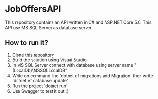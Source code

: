 # JobOffersAPI
This repository contains an API written in C# and ASP.NET Core 5.0. This API use MS SQL Server as database server.
## How to run it?
  1. Clone this repository 
  2. Build the solution using Visual Studio 
  3. In MS SQL Server connect with database using server name "(LocalDb)\MSSQLLocalDB"
  4. Write on command line 'dotnet ef migrations add Migration' then write 'dotnet ef database update'
  5. Run the project  'dotnet run' 
  6. Use Swagger to test it out ;)
